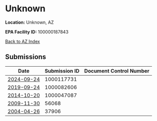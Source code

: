 # Unknown

**Location:** Unknown, AZ

**EPA Facility ID:** 100000187843

[Back to AZ Index](../../index.md)

## Submissions

| Date | Submission ID | Document Control Number |
|------|--------------|-------------------------|
| [2024-09-24](submissions/1000117731.md) | 1000117731 |  |
| [2019-09-24](submissions/1000082606.md) | 1000082606 |  |
| [2014-10-20](submissions/1000047087.md) | 1000047087 |  |
| [2009-11-30](submissions/56068.md) | 56068 |  |
| [2004-04-26](submissions/37906.md) | 37906 |  |

